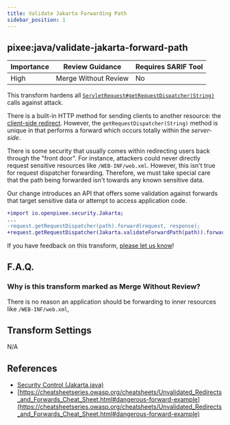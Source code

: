 ```yaml
---
title: Validate Jakarta Forwarding Path 
sidebar_position: 1
---
```


## pixee:java/validate-jakarta-forward-path

| Importance | Review Guidance      | Requires SARIF Tool |
|------------|----------------------|---------------------|
| High       | Merge Without Review | No                  |

This transform hardens all [`ServletRequest#getRequestDispatcher(String)`](https://docs.oracle.com/javaee/7/api/javax/servlet/ServletRequest.html#getRequestDispatcher-java.lang.String-) calls against attack.

There is a built-in HTTP method for sending clients to another resource: the [client-side redirect](https://developer.mozilla.org/en-US/docs/Web/HTTP/Redirections). However, the `getRequestDispatcher(String)` method is unique in that performs a forward which occurs totally within the _server-side_.

There is some security that usually comes within redirecting users back through the "front door". For instance, attackers could never directly request sensitive resources like `/WEB-INF/web.xml`. However, this isn't true for request dispatcher forwarding. Therefore, we must take special care that the path being forwarded isn't towards any known sensitive data.

Our change introduces an API that offers some validation against forwards that target sensitive data or attempt to access application code.

```diff
+import io.openpixee.security.Jakarta;
...
-request.getRequestDispatcher(path).forward(request, response);
+request.getRequestDispatcher(Jakarta.validateForwardPath(path)).forward(request, response);
```

If you have feedback on this transform, [please let us know](mailto:feedback@pixee.ai)!

## F.A.Q. 

### Why is this transform marked as Merge Without Review?

There is no reason an application should be forwarding to inner resources like `/WEB-INF/web.xml`, 

## Transform Settings

N/A

## References

* [Security Control (Jakarta.java)](https://github.com/openpixee/java-security-toolkit/blob/main/src/main/java/io/openpixee/security/Jakarta.java)
* [https://cheatsheetseries.owasp.org/cheatsheets/Unvalidated_Redirects_and_Forwards_Cheat_Sheet.html#dangerous-forward-example](https://cheatsheetseries.owasp.org/cheatsheets/Unvalidated_Redirects_and_Forwards_Cheat_Sheet.html#dangerous-forward-example)